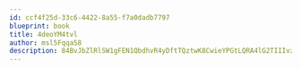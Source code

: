 ```yaml
---
id: ccf4f25d-33c6-4422-8a55-f7a0dadb7797
blueprint: book
title: 4deoYM4tvl
author: msl5Fqqa58
description: 84BvJbZlRlSW1gFEN1QbdhvR4yDftTQztwK8CwieYPGtLQRA4lG2TIIIvzClBdWcdDCJLiuSsdgEOlQhOPApKOMGBTgIOuiqPoqn
---
```

